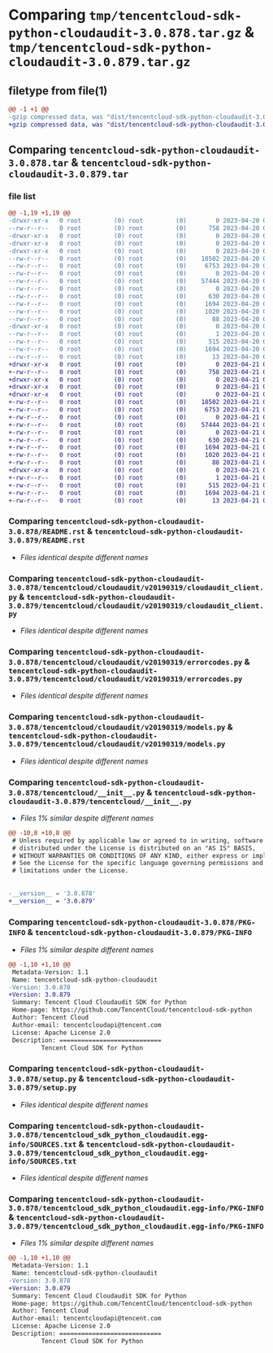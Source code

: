 # Comparing `tmp/tencentcloud-sdk-python-cloudaudit-3.0.878.tar.gz` & `tmp/tencentcloud-sdk-python-cloudaudit-3.0.879.tar.gz`

## filetype from file(1)

```diff
@@ -1 +1 @@
-gzip compressed data, was "dist/tencentcloud-sdk-python-cloudaudit-3.0.878.tar", last modified: Thu Apr 20 00:24:02 2023, max compression
+gzip compressed data, was "dist/tencentcloud-sdk-python-cloudaudit-3.0.879.tar", last modified: Fri Apr 21 00:40:33 2023, max compression
```

## Comparing `tencentcloud-sdk-python-cloudaudit-3.0.878.tar` & `tencentcloud-sdk-python-cloudaudit-3.0.879.tar`

### file list

```diff
@@ -1,19 +1,19 @@
-drwxr-xr-x   0 root         (0) root         (0)        0 2023-04-20 00:24:02.000000 tencentcloud-sdk-python-cloudaudit-3.0.878/
--rw-r--r--   0 root         (0) root         (0)      758 2023-04-20 00:24:02.000000 tencentcloud-sdk-python-cloudaudit-3.0.878/README.rst
-drwxr-xr-x   0 root         (0) root         (0)        0 2023-04-20 00:24:02.000000 tencentcloud-sdk-python-cloudaudit-3.0.878/tencentcloud/
-drwxr-xr-x   0 root         (0) root         (0)        0 2023-04-20 00:24:02.000000 tencentcloud-sdk-python-cloudaudit-3.0.878/tencentcloud/cloudaudit/
-drwxr-xr-x   0 root         (0) root         (0)        0 2023-04-20 00:24:02.000000 tencentcloud-sdk-python-cloudaudit-3.0.878/tencentcloud/cloudaudit/v20190319/
--rw-r--r--   0 root         (0) root         (0)    18502 2023-04-20 00:24:02.000000 tencentcloud-sdk-python-cloudaudit-3.0.878/tencentcloud/cloudaudit/v20190319/cloudaudit_client.py
--rw-r--r--   0 root         (0) root         (0)     6753 2023-04-20 00:24:02.000000 tencentcloud-sdk-python-cloudaudit-3.0.878/tencentcloud/cloudaudit/v20190319/errorcodes.py
--rw-r--r--   0 root         (0) root         (0)        0 2023-04-20 00:24:02.000000 tencentcloud-sdk-python-cloudaudit-3.0.878/tencentcloud/cloudaudit/v20190319/__init__.py
--rw-r--r--   0 root         (0) root         (0)    57444 2023-04-20 00:24:02.000000 tencentcloud-sdk-python-cloudaudit-3.0.878/tencentcloud/cloudaudit/v20190319/models.py
--rw-r--r--   0 root         (0) root         (0)        0 2023-04-20 00:24:02.000000 tencentcloud-sdk-python-cloudaudit-3.0.878/tencentcloud/cloudaudit/__init__.py
--rw-r--r--   0 root         (0) root         (0)      630 2023-04-20 00:24:02.000000 tencentcloud-sdk-python-cloudaudit-3.0.878/tencentcloud/__init__.py
--rw-r--r--   0 root         (0) root         (0)     1694 2023-04-20 00:24:02.000000 tencentcloud-sdk-python-cloudaudit-3.0.878/PKG-INFO
--rw-r--r--   0 root         (0) root         (0)     1020 2023-04-20 00:24:02.000000 tencentcloud-sdk-python-cloudaudit-3.0.878/setup.py
--rw-r--r--   0 root         (0) root         (0)       88 2023-04-20 00:24:02.000000 tencentcloud-sdk-python-cloudaudit-3.0.878/setup.cfg
-drwxr-xr-x   0 root         (0) root         (0)        0 2023-04-20 00:24:02.000000 tencentcloud-sdk-python-cloudaudit-3.0.878/tencentcloud_sdk_python_cloudaudit.egg-info/
--rw-r--r--   0 root         (0) root         (0)        1 2023-04-20 00:24:02.000000 tencentcloud-sdk-python-cloudaudit-3.0.878/tencentcloud_sdk_python_cloudaudit.egg-info/dependency_links.txt
--rw-r--r--   0 root         (0) root         (0)      515 2023-04-20 00:24:02.000000 tencentcloud-sdk-python-cloudaudit-3.0.878/tencentcloud_sdk_python_cloudaudit.egg-info/SOURCES.txt
--rw-r--r--   0 root         (0) root         (0)     1694 2023-04-20 00:24:02.000000 tencentcloud-sdk-python-cloudaudit-3.0.878/tencentcloud_sdk_python_cloudaudit.egg-info/PKG-INFO
--rw-r--r--   0 root         (0) root         (0)       13 2023-04-20 00:24:02.000000 tencentcloud-sdk-python-cloudaudit-3.0.878/tencentcloud_sdk_python_cloudaudit.egg-info/top_level.txt
+drwxr-xr-x   0 root         (0) root         (0)        0 2023-04-21 00:40:33.000000 tencentcloud-sdk-python-cloudaudit-3.0.879/
+-rw-r--r--   0 root         (0) root         (0)      758 2023-04-21 00:40:33.000000 tencentcloud-sdk-python-cloudaudit-3.0.879/README.rst
+drwxr-xr-x   0 root         (0) root         (0)        0 2023-04-21 00:40:33.000000 tencentcloud-sdk-python-cloudaudit-3.0.879/tencentcloud/
+drwxr-xr-x   0 root         (0) root         (0)        0 2023-04-21 00:40:33.000000 tencentcloud-sdk-python-cloudaudit-3.0.879/tencentcloud/cloudaudit/
+drwxr-xr-x   0 root         (0) root         (0)        0 2023-04-21 00:40:33.000000 tencentcloud-sdk-python-cloudaudit-3.0.879/tencentcloud/cloudaudit/v20190319/
+-rw-r--r--   0 root         (0) root         (0)    18502 2023-04-21 00:40:33.000000 tencentcloud-sdk-python-cloudaudit-3.0.879/tencentcloud/cloudaudit/v20190319/cloudaudit_client.py
+-rw-r--r--   0 root         (0) root         (0)     6753 2023-04-21 00:40:33.000000 tencentcloud-sdk-python-cloudaudit-3.0.879/tencentcloud/cloudaudit/v20190319/errorcodes.py
+-rw-r--r--   0 root         (0) root         (0)        0 2023-04-21 00:40:33.000000 tencentcloud-sdk-python-cloudaudit-3.0.879/tencentcloud/cloudaudit/v20190319/__init__.py
+-rw-r--r--   0 root         (0) root         (0)    57444 2023-04-21 00:40:33.000000 tencentcloud-sdk-python-cloudaudit-3.0.879/tencentcloud/cloudaudit/v20190319/models.py
+-rw-r--r--   0 root         (0) root         (0)        0 2023-04-21 00:40:33.000000 tencentcloud-sdk-python-cloudaudit-3.0.879/tencentcloud/cloudaudit/__init__.py
+-rw-r--r--   0 root         (0) root         (0)      630 2023-04-21 00:40:33.000000 tencentcloud-sdk-python-cloudaudit-3.0.879/tencentcloud/__init__.py
+-rw-r--r--   0 root         (0) root         (0)     1694 2023-04-21 00:40:33.000000 tencentcloud-sdk-python-cloudaudit-3.0.879/PKG-INFO
+-rw-r--r--   0 root         (0) root         (0)     1020 2023-04-21 00:40:33.000000 tencentcloud-sdk-python-cloudaudit-3.0.879/setup.py
+-rw-r--r--   0 root         (0) root         (0)       88 2023-04-21 00:40:33.000000 tencentcloud-sdk-python-cloudaudit-3.0.879/setup.cfg
+drwxr-xr-x   0 root         (0) root         (0)        0 2023-04-21 00:40:33.000000 tencentcloud-sdk-python-cloudaudit-3.0.879/tencentcloud_sdk_python_cloudaudit.egg-info/
+-rw-r--r--   0 root         (0) root         (0)        1 2023-04-21 00:40:33.000000 tencentcloud-sdk-python-cloudaudit-3.0.879/tencentcloud_sdk_python_cloudaudit.egg-info/dependency_links.txt
+-rw-r--r--   0 root         (0) root         (0)      515 2023-04-21 00:40:33.000000 tencentcloud-sdk-python-cloudaudit-3.0.879/tencentcloud_sdk_python_cloudaudit.egg-info/SOURCES.txt
+-rw-r--r--   0 root         (0) root         (0)     1694 2023-04-21 00:40:33.000000 tencentcloud-sdk-python-cloudaudit-3.0.879/tencentcloud_sdk_python_cloudaudit.egg-info/PKG-INFO
+-rw-r--r--   0 root         (0) root         (0)       13 2023-04-21 00:40:33.000000 tencentcloud-sdk-python-cloudaudit-3.0.879/tencentcloud_sdk_python_cloudaudit.egg-info/top_level.txt
```

### Comparing `tencentcloud-sdk-python-cloudaudit-3.0.878/README.rst` & `tencentcloud-sdk-python-cloudaudit-3.0.879/README.rst`

 * *Files identical despite different names*

### Comparing `tencentcloud-sdk-python-cloudaudit-3.0.878/tencentcloud/cloudaudit/v20190319/cloudaudit_client.py` & `tencentcloud-sdk-python-cloudaudit-3.0.879/tencentcloud/cloudaudit/v20190319/cloudaudit_client.py`

 * *Files identical despite different names*

### Comparing `tencentcloud-sdk-python-cloudaudit-3.0.878/tencentcloud/cloudaudit/v20190319/errorcodes.py` & `tencentcloud-sdk-python-cloudaudit-3.0.879/tencentcloud/cloudaudit/v20190319/errorcodes.py`

 * *Files identical despite different names*

### Comparing `tencentcloud-sdk-python-cloudaudit-3.0.878/tencentcloud/cloudaudit/v20190319/models.py` & `tencentcloud-sdk-python-cloudaudit-3.0.879/tencentcloud/cloudaudit/v20190319/models.py`

 * *Files identical despite different names*

### Comparing `tencentcloud-sdk-python-cloudaudit-3.0.878/tencentcloud/__init__.py` & `tencentcloud-sdk-python-cloudaudit-3.0.879/tencentcloud/__init__.py`

 * *Files 1% similar despite different names*

```diff
@@ -10,8 +10,8 @@
 # Unless required by applicable law or agreed to in writing, software
 # distributed under the License is distributed on an "AS IS" BASIS,
 # WITHOUT WARRANTIES OR CONDITIONS OF ANY KIND, either express or implied.
 # See the License for the specific language governing permissions and
 # limitations under the License.
 
 
-__version__ = '3.0.878'
+__version__ = '3.0.879'
```

### Comparing `tencentcloud-sdk-python-cloudaudit-3.0.878/PKG-INFO` & `tencentcloud-sdk-python-cloudaudit-3.0.879/PKG-INFO`

 * *Files 1% similar despite different names*

```diff
@@ -1,10 +1,10 @@
 Metadata-Version: 1.1
 Name: tencentcloud-sdk-python-cloudaudit
-Version: 3.0.878
+Version: 3.0.879
 Summary: Tencent Cloud Cloudaudit SDK for Python
 Home-page: https://github.com/TencentCloud/tencentcloud-sdk-python
 Author: Tencent Cloud
 Author-email: tencentcloudapi@tencent.com
 License: Apache License 2.0
 Description: ============================
         Tencent Cloud SDK for Python
```

### Comparing `tencentcloud-sdk-python-cloudaudit-3.0.878/setup.py` & `tencentcloud-sdk-python-cloudaudit-3.0.879/setup.py`

 * *Files identical despite different names*

### Comparing `tencentcloud-sdk-python-cloudaudit-3.0.878/tencentcloud_sdk_python_cloudaudit.egg-info/SOURCES.txt` & `tencentcloud-sdk-python-cloudaudit-3.0.879/tencentcloud_sdk_python_cloudaudit.egg-info/SOURCES.txt`

 * *Files identical despite different names*

### Comparing `tencentcloud-sdk-python-cloudaudit-3.0.878/tencentcloud_sdk_python_cloudaudit.egg-info/PKG-INFO` & `tencentcloud-sdk-python-cloudaudit-3.0.879/tencentcloud_sdk_python_cloudaudit.egg-info/PKG-INFO`

 * *Files 1% similar despite different names*

```diff
@@ -1,10 +1,10 @@
 Metadata-Version: 1.1
 Name: tencentcloud-sdk-python-cloudaudit
-Version: 3.0.878
+Version: 3.0.879
 Summary: Tencent Cloud Cloudaudit SDK for Python
 Home-page: https://github.com/TencentCloud/tencentcloud-sdk-python
 Author: Tencent Cloud
 Author-email: tencentcloudapi@tencent.com
 License: Apache License 2.0
 Description: ============================
         Tencent Cloud SDK for Python
```

